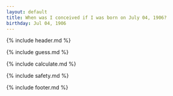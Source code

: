 ```yaml
---
layout: default
title: When was I conceived if I was born on July 04, 1906?
birthday: Jul 04, 1906
---
```


{% include header.md %}

{% include guess.md %}

{% include calculate.md %}

{% include safety.md %}

{% include footer.md %}



